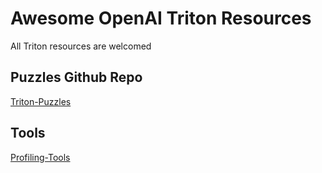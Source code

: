 # Awesome OpenAI Triton Resources
All Triton resources are welcomed



## Puzzles Github Repo

[Triton-Puzzles](https://github.com/srush/Triton-Puzzles/tree/main)



## Tools

[Profiling-Tools](https://github.com/Deep-Learning-Profiling-Tools/triton-viz)
